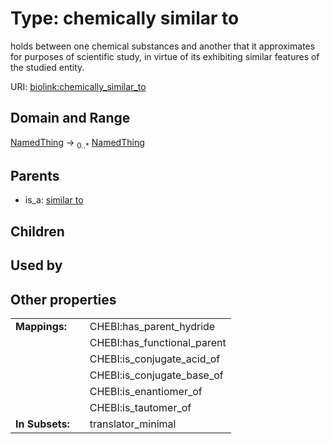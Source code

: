 
# Type: chemically similar to


holds between one chemical substances and another that it approximates for purposes of scientific study, in virtue of its exhibiting similar features of the studied entity.

URI: [biolink:chemically_similar_to](https://w3id.org/biolink/vocab/chemically_similar_to)


## Domain and Range

[NamedThing](NamedThing.md) ->  <sub>0..*</sub> [NamedThing](NamedThing.md)

## Parents

 *  is_a: [similar to](similar_to.md)

## Children


## Used by


## Other properties

|  |  |  |
| --- | --- | --- |
| **Mappings:** | | CHEBI:has_parent_hydride |
|  | | CHEBI:has_functional_parent |
|  | | CHEBI:is_conjugate_acid_of |
|  | | CHEBI:is_conjugate_base_of |
|  | | CHEBI:is_enantiomer_of |
|  | | CHEBI:is_tautomer_of |
| **In Subsets:** | | translator_minimal |

